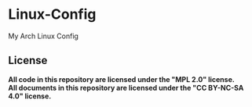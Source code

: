# Linux-Config

My Arch Linux Config

## License

**All code in this repository are licensed under the "MPL 2.0" license.  
All documents in this repository are licensed under the "CC BY-NC-SA 4.0" license.**
